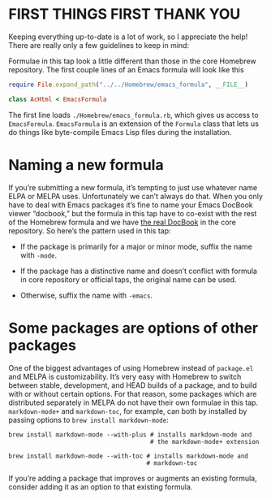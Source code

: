 # FIRST THINGS FIRST THANK YOU

Keeping everything up-to-date is a lot of work, so I appreciate the
help!  There are really only a few guidelines to keep in mind:

Formulae in this tap look a little different than those in the
core Homebrew repository.  The first couple lines of an Emacs formula
will look like this

```ruby
require File.expand_path("../../Homebrew/emacs_formula", __FILE__)

class AcHtml < EmacsFormula
```

The first line loads `./Homebrew/emacs_formula.rb`, which gives us
access to `EmacsFormula`.  `EmacsFormula` is an extension of the
`Formula` class that lets us do things like byte-compile Emacs Lisp
files during the installation.

# Naming a new formula

If you’re submitting a new formula, it’s tempting to just use whatever
name ELPA or MELPA uses.  Unfortunately we can’t always do that.  When
you only have to deal with Emacs packages it’s fine to name your Emacs
DocBook viewer “docbook,” but the formula in this tap have to co-exist
with the rest of the Homebrew formula and we have
[the real DocBook](https://github.com/Homebrew/homebrew/blob/master/Library/Formula/docbook.rb)
in the core repository.  So here’s the pattern used in this tap:

- If the package is primarily for a major or minor mode, suffix the
  name with `-mode`.

- If the package has a distinctive name and doesn’t conflict with
  formula in core repository or official taps, the original name can
  be used.

- Otherwise, suffix the name with `-emacs`.

# Some packages are options of other packages

One of the biggest advantages of using Homebrew instead of
`package.el` and MELPA is customizability.  It’s very easy with
Homebrew to switch between stable, development, and HEAD builds of a
package, and to build with or without certain options.  For that
reason, some packages which are distributed separately in MELPA do not
have their own formulae in this tap.  `markdown-mode+` and
`markdown-toc`, for example, can both by installed by passing options
to `brew install markdown-mode`:

```shell
brew install markdown-mode --with-plus # installs markdown-mode and
                                       # the markdown-mode+ extension
```

```shell
brew install markdown-mode --with-toc # installs markdown-mode and
                                      # markdown-toc
```

If you’re adding a package that improves or augments an existing
formula, consider adding it as an option to that existing formula.

